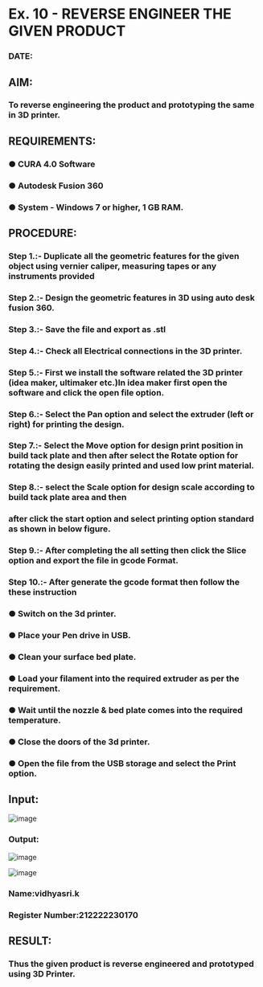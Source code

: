 # Ex. 10 - REVERSE ENGINEER THE GIVEN PRODUCT

### DATE: 

## AIM: 
### To reverse engineering the product and prototyping the same in 3D printer.

## REQUIREMENTS:
### ●	CURA 4.0 Software
### ●	 Autodesk Fusion 360
### ●	 System - Windows 7 or higher, 1 GB RAM.

## PROCEDURE:
### Step 1.:- Duplicate all the geometric features for the given object using vernier caliper, measuring tapes or any instruments provided
### Step 2.:- Design the geometric features in 3D using auto desk fusion 360.
### Step 3.:- Save the file and export as .stl
### Step 4.:- Check all Electrical connections in the 3D printer.
### Step 5.:- First we install the software related the 3D printer (idea maker, ultimaker etc.)In idea maker first open the software and click the open file option.
### Step 6.:- Select the Pan option and select the extruder (left or right) for printing the design.
### Step 7.:- Select the Move option for design print position in build tack plate and then after select the Rotate option for rotating the design easily printed and used low print material.
### Step 8.:- select the Scale option for design scale according to build tack plate area and then
### after click the start option and select printing option standard as shown in below figure.
### Step 9.:- After completing the all setting then click the Slice option and export the file in gcode Format.
### Step 10.:- After generate the gcode format then follow the these instruction 
  ###   ●	Switch on the 3d printer.
  ###   ●	Place your Pen drive in USB.
  ###   ●	Clean your surface bed plate.
  ###   ●	Load your filament into the required extruder as per the requirement.
  ###   ●	Wait until the nozzle & bed plate comes into the required temperature.
  ###   ●	Close the doors of the 3d printer.
  ###   ●	Open the file from the USB storage and select the Print option.

## Input:

![image](https://github.com/vidhyasrikachapalayam/Ex.-10---REVERSE-ENGINEER-THE-GIVEN-PRODUCT/assets/119477817/a9657de0-9b30-4072-b967-6979993e1f5b)

### Output:

![image](https://github.com/vidhyasrikachapalayam/Ex.-10---REVERSE-ENGINEER-THE-GIVEN-PRODUCT/assets/119477817/3cd0aaed-239f-43d9-b5b0-2f44f8421125)

![image](https://github.com/vidhyasrikachapalayam/Ex.-10---REVERSE-ENGINEER-THE-GIVEN-PRODUCT/assets/119477817/603848c1-681c-4f04-adac-c28bb19736f5)

### Name:vidhyasri.k
### Register Number:212222230170

## RESULT:
###   Thus the given product is reverse engineered and prototyped using 3D Printer.
